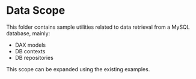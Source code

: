 # Data Scope

This folder contains sample utilities related to data retrieval from a MySQL database, mainly:
- DAX models
- DB contexts
- DB repositories

This scope can be expanded using the existing examples.